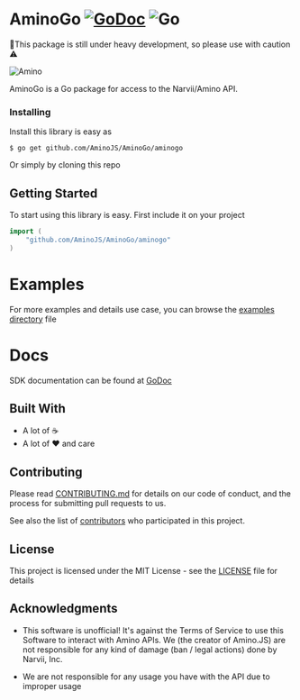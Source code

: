 # AminoGo [![GoDoc](https://godoc.org/github.com/AminoJS/AminoGo/aminogo?status.svg)](https://godoc.org/github.com/AminoJS/AminoGo/aminogo) ![Go](https://github.com/AminoJS/AminoGo/workflows/Go/badge.svg)


👷This package is still under heavy development, so please use with caution ⚠️

![Amino](https://pm1.narvii.com/6354/a293fd6d1f40df3bdd0a1211ad395fcfc1fd0def_hq.jpg)

AminoGo is a Go package for access to the Narvii/Amino API.

### Installing

Install this library is easy as
```
$ go get github.com/AminoJS/AminoGo/aminogo
```

Or simply by cloning this repo

## Getting Started

To start using this library is easy.
First include it on your project
```go
import (
    "github.com/AminoJS/AminoGo/aminogo"
)
```

# Examples

For more examples and details use case, you can browse the [examples directory](examples/) file

# Docs

SDK documentation can be found at [GoDoc](https://godoc.org/github.com/AminoJS/AminoGo/aminogo)

## Built With

* A lot of ☕
* A lot of ❤️ and care

## Contributing

Please read [CONTRIBUTING.md](CONTRIBUTING.md) for details on our code of conduct, and the process for submitting pull requests to us.

See also the list of [contributors](https://github.com/AminoJS/AminoGo/contributors) who participated in this project.

## License

This project is licensed under the MIT License - see the [LICENSE](LICENSE) file for details

## Acknowledgments

* This software is unofficial! It's against the Terms of Service to use this Software to interact with Amino APIs. We (the creator of Amino.JS) are not responsible for any kind of damage (ban / legal actions) done by Narvii, Inc. 

* We are not responsible for any usage you have with the API due to improper usage

